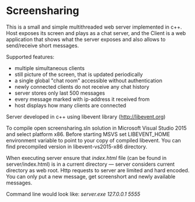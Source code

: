 # Screensharing 

This is a small and simple multithreaded web server implemented in c++.
Host exposes its screen and plays as a chat server, and the Client is a web application that shows what the server exposes and also allows to send/receive short messages.

Supported features:
+ multiple simultaneous clients
+ still picture of the screen, that is updated periodically
+ a single global "chat room" accessible without authentication
+ newly connected clients do not receive any chat history
+ server stores only last 500 messages
+ every message marked with ip-address it received from
+ host displays how many clients are connected

Server developed in c++ using libevent library (http://libevent.org)

To compile open screensharing.sln solution in Microsoft Visual Studio 2015 and select platform x86. Before starting MSVS set LIBEVENT_HOME environment variable to point to your copy of compiled libevent. You can find precompiled version in libevent-vs2015-x86 directory.

When executing server ensure that _index.html_ file (can be found in server/index.html) is in a current directory — server considers current directory as web root.
Http requests to server are limited and hard encoded. You can only put a new message, get screenshort and newly available messages.

Command line would look like: _server.exe 127.0.0.1 5555_
